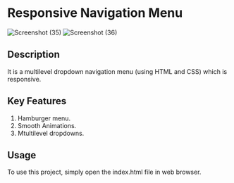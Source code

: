 # Responsive Navigation Menu
![Screenshot (35)](https://github.com/Chandanpreet-Kaur-15/FSD-Assignments/assets/139389365/262b75d2-b8c1-4713-982d-5979865b74b0)
![Screenshot (36)](https://github.com/Chandanpreet-Kaur-15/FSD-Assignments/assets/139389365/822f16dd-d2d6-4023-9225-e56b27813cb4)
## Description
It is a multilevel dropdown navigation menu (using HTML and CSS) which is responsive.

## Key Features
1. Hamburger menu.
2. Smooth Animations.
3. Mtultilevel dropdowns. 

## Usage
To use this project, simply open the index.html file in web browser.
